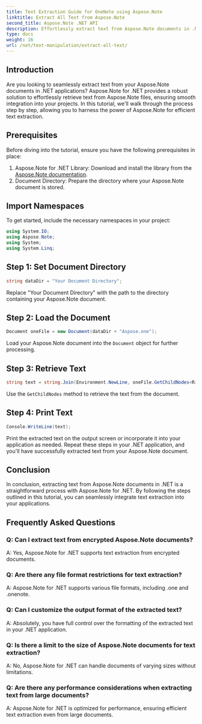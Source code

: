 ```yaml
---
title: Text Extraction Guide for OneNote using Aspose.Note
linktitle: Extract All Text from Aspose.Note
second_title: Aspose.Note .NET API
description: Effortlessly extract text from Aspose.Note documents in .NET with Aspose.Note for .NET. Follow our step-by-step guide for seamless integration. 
type: docs
weight: 16
url: /net/text-manipulation/extract-all-text/
---
```

## Introduction
Are you looking to seamlessly extract text from your Aspose.Note documents in .NET applications? Aspose.Note for .NET provides a robust solution to effortlessly retrieve text from Aspose.Note files, ensuring smooth integration into your projects. In this tutorial, we'll walk through the process step by step, allowing you to harness the power of Aspose.Note for efficient text extraction.
## Prerequisites
Before diving into the tutorial, ensure you have the following prerequisites in place:
1. Aspose.Note for .NET Library: Download and install the library from the [Aspose.Note documentation](https://reference.aspose.com/note/net/).
2. Document Directory: Prepare the directory where your Aspose.Note document is stored.
## Import Namespaces
To get started, include the necessary namespaces in your project:
```csharp
using System.IO;
using Aspose.Note;
using System;
using System.Linq;
```
## Step 1: Set Document Directory
```csharp
string dataDir = "Your Document Directory";
```
Replace "Your Document Directory" with the path to the directory containing your Aspose.Note document.
## Step 2: Load the Document
```csharp
Document oneFile = new Document(dataDir + "Aspose.one");
```
Load your Aspose.Note document into the `Document` object for further processing.
## Step 3: Retrieve Text
```csharp
string text = string.Join(Environment.NewLine, oneFile.GetChildNodes<RichText>().Select(e => e.Text)) + Environment.NewLine;
```
Use the `GetChildNodes` method to retrieve the text from the document.
## Step 4: Print Text
```csharp
Console.WriteLine(text);
```
Print the extracted text on the output screen or incorporate it into your application as needed.
Repeat these steps in your .NET application, and you'll have successfully extracted text from your Aspose.Note document.
## Conclusion
In conclusion, extracting text from Aspose.Note documents in .NET is a straightforward process with Aspose.Note for .NET. By following the steps outlined in this tutorial, you can seamlessly integrate text extraction into your applications.
## Frequently Asked Questions
### Q: Can I extract text from encrypted Aspose.Note documents?
A: Yes, Aspose.Note for .NET supports text extraction from encrypted documents.
### Q: Are there any file format restrictions for text extraction?
A: Aspose.Note for .NET supports various file formats, including .one and .onenote.
### Q: Can I customize the output format of the extracted text?
A: Absolutely, you have full control over the formatting of the extracted text in your .NET application.
### Q: Is there a limit to the size of Aspose.Note documents for text extraction?
A: No, Aspose.Note for .NET can handle documents of varying sizes without limitations.
### Q: Are there any performance considerations when extracting text from large documents?
A: Aspose.Note for .NET is optimized for performance, ensuring efficient text extraction even from large documents.
